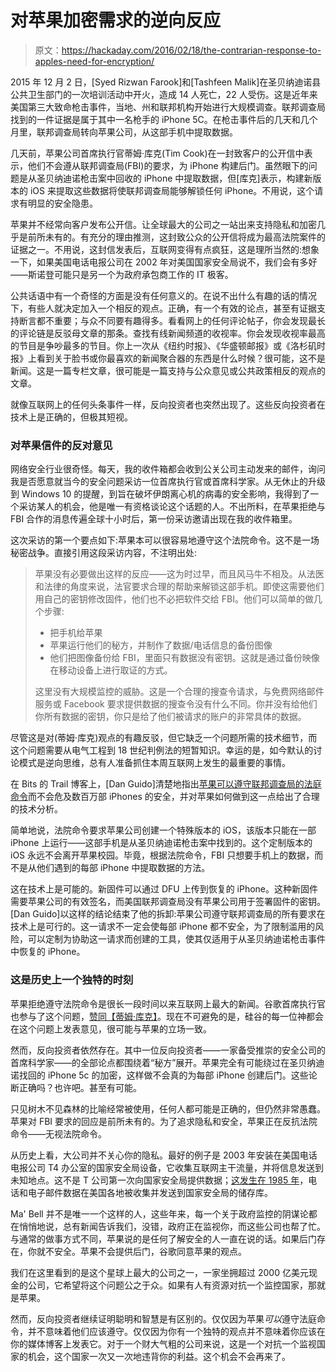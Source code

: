 # 对苹果加密需求的逆向反应

> 原文：<https://hackaday.com/2016/02/18/the-contrarian-response-to-apples-need-for-encryption/>

2015 年 12 月 2 日，[Syed Rizwan Farook]和[Tashfeen Malik]在圣贝纳迪诺县公共卫生部门的一次培训活动中开火，造成 14 人死亡，22 人受伤。这是近年来美国第三大致命枪击事件，当地、州和联邦机构开始进行大规模调查。联邦调查局找到的一件证据是属于其中一名枪手的 iPhone 5C。在枪击事件后的几天和几个月里，联邦调查局转向苹果公司，从这部手机中提取数据。

几天前，苹果公司首席执行官蒂姆·库克(Tim Cook)在一封致客户的公开信中表示，他们不会遵从联邦调查局(FBI)的要求，为 iPhone 构建后门。虽然眼下的问题是从圣贝纳迪诺枪击案中回收的 iPhone 中提取数据，但[库克]表示，构建新版本的 iOS 来提取这些数据将使联邦调查局能够解锁任何 iPhone。不用说，这个请求有明显的安全隐患。

苹果并不经常向客户发布公开信。让全球最大的公司之一站出来支持隐私和加密几乎是前所未有的。有充分的理由推测，这封致公众的公开信将成为最高法院案件的证据之一。不用说，这封信发表后，互联网变得有点疯狂，这是理所当然的:想象一下，如果美国电话电报公司在 2002 年对美国国家安全局说不，我们会有多好——斯诺登可能只是另一个为政府承包商工作的 IT 极客。

公共话语中有一个奇怪的方面是没有任何意义的。在说不出什么有趣的话的情况下，有些人就决定加入一个相反的观点。正确，有一个有效的论点，甚至有证据支持断言都不重要；与众不同要有趣得多。看看网上的任何评论帖子，你会发现最长的评论链是反驳母文章的那条。查找有线新闻频道的收视率。你会发现收视率最高的节目是争吵最多的节目。你上一次从《纽约时报》、《华盛顿邮报》或《洛杉矶时报》上看到关于脸书或你最喜欢的新闻聚合器的东西是什么时候？很可能，这不是新闻。这是一篇专栏文章，很可能是一篇支持与公众意见或公共政策相反的观点的文章。

就像互联网上的任何头条事件一样，反向投资者也突然出现了。这些反向投资者在技术上是正确的，但极其短视。

### 对苹果信件的反对意见

网络安全行业很奇怪。每天，我的收件箱都会收到公关公司主动发来的邮件，询问我是否愿意就当今的安全问题采访一位首席执行官或首席科学家。从无休止的升级到 Windows 10 的提醒，到旨在破坏伊朗离心机的病毒的安全影响，我得到了一个采访某人的机会，他是唯一有资格谈论这个话题的人。不出所料，在苹果拒绝与 FBI 合作的消息传遍全球十小时后，第一份采访邀请出现在我的收件箱里。

这次采访的第一个要点如下:苹果本可以很容易地遵守这个法院命令。这不是一场秘密战争。直接引用这段采访内容，不注明出处:

> 苹果没有必要做出这样的反应——这为时过早，而且风马牛不相及。从法医和法律的角度来说，法官要求合理的帮助来解锁这部手机。即使这需要他们用自己的密钥修改固件，他们也不必把软件交给 FBI。他们可以简单的做几个步骤:
> 
> *   把手机给苹果
> *   苹果运行他们的秘方，并制作了数据/电话信息的备份图像
> *   他们把图像备份给 FBI，里面只有数据没有密钥。这就是通过备份映像在移动设备上进行取证的方式。
> 
> 这里没有大规模监控的威胁。这是一个合理的搜查令请求，与免费网络邮件服务或 Facebook 要求提供数据的搜查令没有什么不同。你并没有给他们你所有数据的密钥，你只是给了他们被请求的账户的非常具体的数据。

尽管这是对(蒂姆·库克)观点的有趣反驳，但它缺乏一个问题所需的技术细节，而这个问题需要从电气工程到 18 世纪判例法的短暂知识。幸运的是，如今默认的讨论模式是逆向思维，总有人准备抓住本周互联网上发生的最重要的事情。

在 Bits 的 Trail 博客上，[Dan Guido]清楚地指出[苹果可以遵守联邦调查局的法庭命令](http://blog.trailofbits.com/2016/02/17/apple-can-comply-with-the-fbi-court-order/)而不会危及数百万部 iPhones 的安全，并对苹果如何做到这一点给出了合理的技术分析。

简单地说，法院命令要求苹果公司创建一个特殊版本的 iOS，该版本只能在一部 iPhone 上运行——这部手机是从圣贝纳迪诺枪击案中找到的。这个定制版本的 iOS 永远不会离开苹果校园。毕竟，根据法院命令，FBI 只想要手机上的数据，而不是从他们遇到的每部 iPhone 中提取数据的方法。

这在技术上是可能的。新固件可以通过 DFU 上传到恢复的 iPhone。这种新固件需要苹果公司的有效签名，而美国联邦调查局没有苹果公司用于签署固件的密钥。[Dan Guido]以这样的结论结束了他的拆卸:苹果公司遵守联邦调查局的所有要求在技术上是可行的。这一请求不一定会使每部 iPhone 都不安全，为了限制滥用的风险，可以定制为协助这一请求而创建的工具，使其仅适用于从圣贝纳迪诺枪击事件中恢复的 iPhone。

### 这是历史上一个独特的时刻

苹果拒绝遵守法院命令是很长一段时间以来互联网上最大的新闻。谷歌首席执行官也参与了这个问题，[赞同【蒂姆·库克】](https://twitter.com/sundarpichai/status/700104298600886272)。现在不可避免的是，硅谷的每一位神都会在这个问题上发表意见，很可能与苹果的立场一致。

然而，反向投资者依然存在。其中一位反向投资者——一家备受推崇的安全公司的首席科学家——的全部论点都围绕着“秘方”展开。苹果完全有可能绕过在圣贝纳迪诺找回的 iPhone 5c 的加密，这样做不会真的为每部 iPhone 创建后门。这些论断正确吗？也许吧。甚至有可能。

只见树木不见森林的比喻经常被使用，任何人都可能是正确的，但仍然非常愚蠢。苹果对 FBI 要求的回应是前所未有的。为了追求隐私和安全，苹果正在反抗法院命令——无视法院命令。

从历史上看，大公司并不关心你的隐私。最好的例子是 2003 年安装在美国电话电报公司 T4 办公室的国家安全局设备，它收集互联网主干流量，并将信息发送到未知地点。这不是 T 公司第一次向国家安全局提供数据；[这发生在 1985 年](https://en.wikipedia.org/wiki/Fairview_(surveillance_program))，电话和电子邮件数据在美国各地被收集并发送到国家安全局的储存库。

Ma' Bell 并不是唯一一个这样的人，这些年来，每一个关于政府监控的阴谋论都在悄悄地说，总有新闻告诉我们，没错，政府正在监视你，而这些公司也帮了忙。与通常的做事方式不同，苹果说的是任何了解安全的人一直在说的话。如果后门存在，你就不安全。苹果不会提供后门，谷歌同意苹果的观点。

我们在这里看到的是这个星球上最大的公司之一，一家坐拥超过 2000 亿美元现金的公司，它希望将这个问题公之于众。如果有人有资源对抗一个监控国家，那就是苹果。

然而，反向投资者继续证明聪明和智慧是有区别的。仅仅因为苹果*可以*遵守法庭命令，并不意味着他们应该遵守。仅仅因为你有一个独特的观点并不意味着你应该在你的媒体博客上发表它。对于一个财大气粗的公司来说，这是一个对抗一个监视国家的机会，这个国家一次又一次地违背你的利益。这个机会不会再来了。